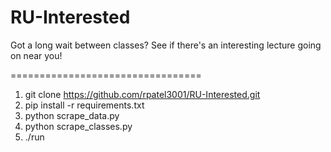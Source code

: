 # RU-Interested
Got a long wait between classes? See if there's an interesting lecture going on near you!

=================================

1. git clone https://github.com/rpatel3001/RU-Interested.git
2. pip install -r requirements.txt
3. python scrape_data.py
4. python scrape_classes.py
5. ./run
